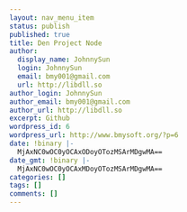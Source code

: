 ```yaml
---
layout: nav_menu_item
status: publish
published: true
title: Den Project Node
author:
  display_name: JohnnySun
  login: JohnnySun
  email: bmy001@gmail.com
  url: http://libdll.so
author_login: JohnnySun
author_email: bmy001@gmail.com
author_url: http://libdll.so
excerpt: Github
wordpress_id: 6
wordpress_url: http://www.bmysoft.org/?p=6
date: !binary |-
  MjAxNC0wOC0yOCAxODoyOTozMSArMDgwMA==
date_gmt: !binary |-
  MjAxNC0wOC0yOCAxMDoyOTozMSArMDgwMA==
categories: []
tags: []
comments: []
---
```


